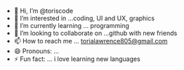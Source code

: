 - 👋 Hi, I’m @toriscode
- 👀 I’m interested in ...coding, UI and UX, graphics
- 🌱 I’m currently learning ... programming
- 💞️ I’m looking to collaborate on ...github with new friends
- 📫 How to reach me ... torialawrence805@gmail.com
- 😄 Pronouns: ...
- ⚡ Fun fact: ... i love learning new languages

<!---
toriscode/toriscode is a ✨ special ✨ repository because its `README.md` (this file) appears on your GitHub profile.
You can click the Preview link to take a look at your changes.
--->
